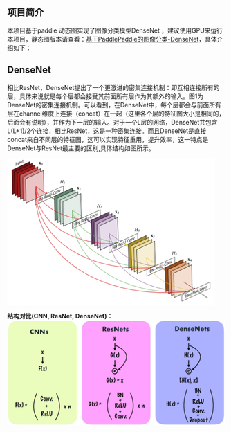 ## 项目简介

本项目基于paddle 动态图实现了图像分类模型DenseNet ，建议使用GPU来运行本项目，静态图版本请查看：[基于PaddlePaddle的图像分类-DenseNet](https://aistudio.baidu.com/aistudio/projectDetail/205040)，具体介绍如下：

## DenseNet

相比ResNet，DenseNet提出了一个更激进的密集连接机制：即互相连接所有的层，具体来说就是每个层都会接受其前面所有层作为其额外的输入。图1为DenseNet的密集连接机制。可以看到，在DenseNet中，每个层都会与前面所有层在channel维度上连接（concat）在一起（这里各个层的特征图大小是相同的，后面会有说明），并作为下一层的输入。对于一个L层的网络，DenseNet共包含L(L+1)/2个连接，相比ResNet，这是一种密集连接。而且DenseNet是直接concat来自不同层的特征图，这可以实现特征重用，提升效率，这一特点是DenseNet与ResNet最主要的区别,具体结构如图所示。
<div align="cneter">
<img src="resources/DenseNet连接机制.jpg" width="480" alt="DenseNet连接机制" align="center"/>
</div>


**结构对比(CNN, ResNet, DenseNet)：** 
![](./resources/结构对比.jpg)
